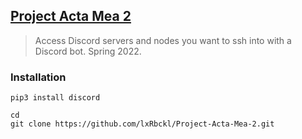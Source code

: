 ## [Project Acta Mea 2](http://lxrbckl.com/Project-Acta-Mea-2)
> Access Discord servers and nodes you want to ssh into with a Discord bot. Spring 2022.

### Installation
```
pip3 install discord

cd
git clone https://github.com/lxRbckl/Project-Acta-Mea-2.git
```
